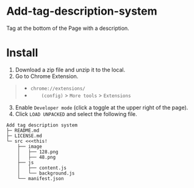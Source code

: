 # Add-tag-description-system
Tag at the bottom of the Page with a description.

# Install
1. Download a zip file and unzip it to the local.
2. Go to Chrome Extension.
> * `chrome://extensions/`
> * 　　`(config)` > `More tools` > `Extensions`
3. Enable `Developer mode` (click a toggle at the upper right of the page).
4. Click `LOAD UNPACKED` and select the following file.
```
Add tag description system
├─ README.md
├─ LICENSE.md
└─ src <<<this!
    ├── image
    │   ├── 128.png
    │   ├── 48.png
    ├── js
    │   ├── content.js
    │   └── background.js
    └── manifest.json
```
